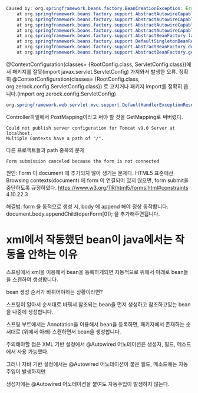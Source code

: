 ```java
Caused by: org.springframework.beans.factory.BeanCreationException: Error creating bean with name 'servletConfig': Instantiation of bean failed; nested exception is org.springframework.beans.BeanInstantiationException: Failed to instantiate [javax.servlet.ServletConfig]: Specified class is an interface
	at org.springframework.beans.factory.support.AbstractAutowireCapableBeanFactory.instantiateBean(AbstractAutowireCapableBeanFactory.java:1287)
	at org.springframework.beans.factory.support.AbstractAutowireCapableBeanFactory.createBeanInstance(AbstractAutowireCapableBeanFactory.java:1181)
	at org.springframework.beans.factory.support.AbstractAutowireCapableBeanFactory.doCreateBean(AbstractAutowireCapableBeanFactory.java:555)
	at org.springframework.beans.factory.support.AbstractAutowireCapableBeanFactory.createBean(AbstractAutowireCapableBeanFactory.java:515)
	at org.springframework.beans.factory.support.AbstractBeanFactory.lambda$doGetBean$0(AbstractBeanFactory.java:320)
	at org.springframework.beans.factory.support.DefaultSingletonBeanRegistry.getSingleton(DefaultSingletonBeanRegistry.java:222)
	at org.springframework.beans.factory.support.AbstractBeanFactory.doGetBean(AbstractBeanFactory.java:318)
	at org.springframework.beans.factory.support.AbstractBeanFactory.getBean(AbstractBeanFactory.java:199)
```

@ContextConfiguration(classes= {RootConfig.class, ServletConfig.class})에서
패키지를 잘못(import javax.servlet.ServletConfig) 가져와서 발생한 오류.
정확히 @ContextConfiguration(classes= {RootConfig.class, org.zerock.config.ServletConfig.class}) 로 고치거나 패키지 import를 정확히 씁니다.(import org.zerock.config.ServletConfig)


```java
org.springframework.web.servlet.mvc.support.DefaultHandlerExceptionResolver - Resolved [org.springframework.web.HttpRequestMethodNotSupportedException: Request method 'POST' not supported]
```
Controller파일에서 PostMapping이라고 써야 할 것을 GetMapping로 써버렸다.


```
Could not publish server configuration for Tomcat v9.0 Server at localhost.
Multiple Contexts have a path of "/".
```
다른 프로젝트들과 path 중복의 문제




```
Form submission canceled because the form is not connected

```

원인:
Form 이 document 에 추가되지 않아 생기는 문제다.
HTML5 표준에선 Browsing contexts(document) 에 form 이 연결되어 있지 않으면, form submit을 중단하도록 규정하였다.
https://www.w3.org/TR/html5/forms.html#constraints 4.10.22.3

해결법:
form 을 동적으로 생성 시, body 에 append 해야 정상 동작합니다.
document.body.appendChild(operForm[0]); 을 추가해주면됩니다.


# xml에서 작동했던 bean이 java에서는 작동을 안하는 이유
스프링에서 xml을 이용해서 bean을 등록하게되면 자동적으로 위에서 아래로 bean들을 스캔하여 생성합니다.

bean 생성 순서가 바뀌어야하는 상황이라면?

스프링이 알아서 순서대로 바꿔서 참조되는 bean을 먼저 생성하고 참조하고있는 bean을 나중에 생성합니다.

스프링 부트에서는 Annotation을 이용해서 bean을 등록하면, 패키지에서 존재하는 순서대로 (위에서 아래) 스캔하면서 bean을 생성합니다.





주의해야할 점은 XML 기반 설정에서 @Autowired 어노테이션은 생성자, 필드, 메소드에서 사용 가능했다.

그러나 자바 기반 설정에서는 @Autowired 어노테이션이 붙은 필드, 메소드에는 자동 주입이 발생하지만

생성자에는 @Autowired  어노테이션을  붙여도 자동주입이 발생하지 않는다.
